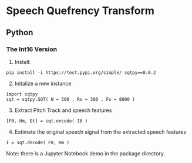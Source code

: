 # Speech Quefrency Transform

## Python

### The Int16 Version

1. Install:
```
pip install -i https://test.pypi.org/simple/ sqtpy==0.0.2
```

2. Initalize a new instance
```
import sqtpy
sqt = sqtpy.SQT( N = 500 , Rs = 300 , Fs = 8000 )
```

3. Extract Pitch Track and speech features
```
[F0, Hm, Et] = sqt.encode( I0 )
```

4. Estimate the original speech signal from the extracted speech features
```
I = sqt.decode( F0, Hm )
```

Note: there is a Jupyter Notebook demo in the package directory. 
